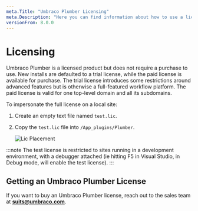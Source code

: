 ```yaml
---
meta.Title: "Umbraco Plumber Licensing"
meta.Description: "Here you can find information about how to use a license with Umbraco Plumber"
versionFrom: 8.0.0
---
```


# Licensing

Umbraco Plumber is a licensed product but does not require a purchase to use. New installs are defaulted to a trial license, while the paid license is available for purchase. The trial license introduces some restrictions around advanced features but is otherwise a full-featured workflow platform. The paid license is valid for one top-level domain and all its subdomains.

To impersonate the full license on a local site:

1. Create an empty text file named `test.lic`.
2. Copy the `test.lic` file  into `/App_plugins/Plumber`.

   ![Lic Placement](images/lic.png)

:::note
The test license is restricted to sites running in a development environment, with a debugger attached (ie hitting F5 in Visual Studio, in Debug mode, will enable the test license).
:::

## Getting an Umbraco Plumber License

If you want to buy an Umbraco Plumber license, reach out to the sales team at **suits@umbraco.com**.
